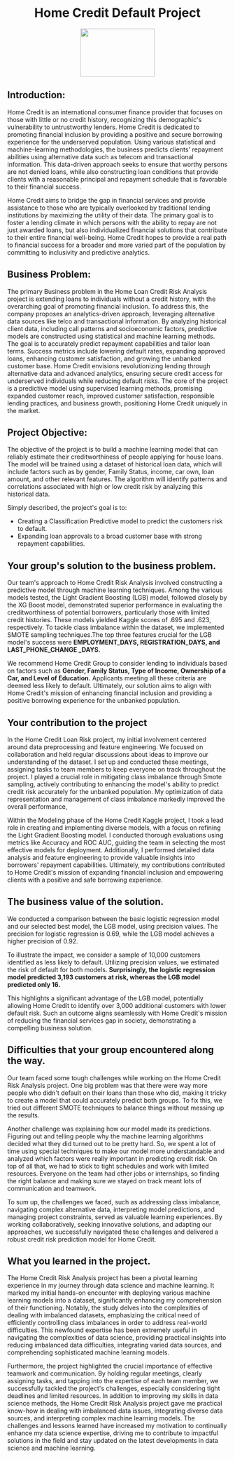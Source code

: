 <h1 align = "center" style = "font-weight : bold">
Home Credit Default Project
</h1>

<p align = "center">
   <img src ="https://thevideoink.com/wp-content/uploads/2022/05/short-term-loan-handing-out-scaled.jpg" width = "170" height="110">
</p>



## **Introduction:**

Home Credit is an international consumer finance provider that focuses on those with little or no credit history, recognizing this demographic's vulnerability to untrustworthy lenders. Home Credit is dedicated to promoting financial inclusion by providing a positive and secure borrowing experience for the underserved population. Using various statistical and machine-learning methodologies, the business predicts clients' repayment abilities using alternative data such as telecom and transactional information. This data-driven approach seeks to ensure that worthy persons are not denied loans, while also constructing loan conditions that provide clients with a reasonable principal and repayment schedule that is favorable to their financial success.

Home Credit aims to bridge the gap in financial services and provide assistance to those who are typically overlooked by traditional lending institutions by maximizing the utility of their data. The primary goal is to foster a lending climate in which persons with the ability to repay are not just awarded loans, but also individualized financial solutions that contribute to their entire financial well-being. Home Credit hopes to provide a real path to financial success for a broader and more varied part of the population by committing to inclusivity and predictive analytics.

## **Business Problem:**

The primary Business problem in the Home Loan Credit Risk Analysis project is extending loans to individuals without a credit history, with the overarching goal of promoting financial inclusion. To address this, the company proposes an analytics-driven approach, leveraging alternative data sources like telco and transactional information. By analyzing historical client data, including call patterns and socioeconomic factors, predictive models are constructed using statistical and machine learning methods. The goal is to accurately predict repayment capabilities and tailor loan terms. Success metrics include lowering default rates, expanding approved loans, enhancing customer satisfaction, and growing the unbanked customer base. Home Credit envisions revolutionizing lending through alternative data and advanced analytics, ensuring secure credit access for underserved individuals while reducing default risks. The core of the project is a predictive model using supervised learning methods, promising expanded customer reach, improved customer satisfaction, responsible lending practices, and business growth, positioning Home Credit uniquely in the market.

## **Project Objective:**

The objective of the project is to build a machine learning model that can reliably estimate their creditworthiness of people applying for house loans. The model will be trained using a dataset of historical loan data, which will include factors such as by gender, Family Status, income, car own, loan amount, and other relevant features. The algorithm will identify patterns and correlations associated with high or low credit risk by analyzing this historical data.

Simply described, the project's goal is to:

- Creating a Classification Predictive model to predict the customers risk to default.
- Expanding loan approvals to a broad customer base with strong repayment capabilities.

## **Your group's solution to the business problem.**

Our team's approach to Home Credit Risk Analysis involved constructing a predictive model through machine learning techniques. Among the various models tested, the Light Gradient Boosting (LGB) model, followed closely by the XG Boost model, demonstrated superior performance in evaluating the creditworthiness of potential borrowers, particularly those with limited credit histories. These models yielded Kaggle scores of .695 and .623, respectively. To tackle class imbalance within the dataset, we implemented SMOTE sampling techniques.The top three features crucial for the LGB model's success were **EMPLOYMENT\_DAYS, REGISTRATION\_DAYS, and LAST\_PHONE\_CHANGE \_DAYS.**

We recommend Home Credit Group to consider lending to individuals based on factors such as **Gender, Family Status, Type of Income, Ownership of a Car, and Level of Education.** Applicants meeting all these criteria are deemed less likely to default. Ultimately, our solution aims to align with Home Credit's mission of enhancing financial inclusion and providing a positive borrowing experience for the unbanked population.

## **Your contribution to the project**

In the Home Credit Loan Risk project, my initial involvement centered around data preprocessing and feature engineering. We focused on collaboration and held regular discussions about ideas to improve our understanding of the dataset. I set up and conducted these meetings, assigning tasks to team members to keep everyone on track throughout the project. I played a crucial role in mitigating class imbalance through Smote sampling, actively contributing to enhancing the model's ability to predict credit risk accurately for the unbanked population. My optimization of data representation and management of class imbalance markedly improved the overall performance,

Within the Modeling phase of the Home Credit Kaggle project, I took a lead role in creating and implementing diverse models, with a focus on refining the Light Gradient Boosting model. I conducted thorough evaluations using metrics like Accuracy and ROC AUC, guiding the team in selecting the most effective models for deployment. Additionally, I performed detailed data analysis and feature engineering to provide valuable insights into borrowers' repayment capabilities. Ultimately, my contributions contributed to Home Credit's mission of expanding financial inclusion and empowering clients with a positive and safe borrowing experience.

## **The business value of the solution.**

We conducted a comparison between the basic logistic regression model and our selected best model, the LGB model, using precision values. The precision for logistic regression is 0.69, while the LGB model achieves a higher precision of 0.92.

To illustrate the impact, we consider a sample of 10,000 customers identified as less likely to default. Utilizing precision values, we estimated the risk of default for both models. **Surprisingly, the logistic regression model predicted 3,193 customers at risk, whereas the LGB model predicted only 16.**

This highlights a significant advantage of the LGB model, potentially allowing Home Credit to identify over 3,000 additional customers with lower default risk. Such an outcome aligns seamlessly with Home Credit's mission of reducing the financial services gap in society, demonstrating a compelling business solution.

## **Difficulties that your group encountered along the way.**

Our team faced some tough challenges while working on the Home Credit Risk Analysis project. One big problem was that there were way more people who didn't default on their loans than those who did, making it tricky to create a model that could accurately predict both groups. To fix this, we tried out different SMOTE techniques to balance things without messing up the results.

Another challenge was explaining how our model made its predictions. Figuring out and telling people why the machine learning algorithms decided what they did turned out to be pretty hard. So, we spent a lot of time using special techniques to make our model more understandable and analyzed which factors were really important in predicting credit risk. On top of all that, we had to stick to tight schedules and work with limited resources. Everyone on the team had other jobs or internships, so finding the right balance and making sure we stayed on track meant lots of communication and teamwork.

To sum up, the challenges we faced, such as addressing class imbalance, navigating complex alternative data, interpreting model predictions, and managing project constraints, served as valuable learning experiences. By working collaboratively, seeking innovative solutions, and adapting our approaches, we successfully navigated these challenges and delivered a robust credit risk prediction model for Home Credit.

## **What you learned in the project.**

The Home Credit Risk Analysis project has been a pivotal learning experience in my journey through data science and machine learning. It marked my initial hands-on encounter with deploying various machine learning models into a dataset, significantly enhancing my comprehension of their functioning. Notably, the study delves into the complexities of dealing with imbalanced datasets, emphasizing the critical need of efficiently controlling class imbalances in order to address real-world difficulties. This newfound expertise has been extremely useful in navigating the complexities of data science, providing practical insights into reducing imbalanced data difficulties, integrating varied data sources, and comprehending sophisticated machine learning models.

Furthermore, the project highlighted the crucial importance of effective teamwork and communication. By holding regular meetings, clearly assigning tasks, and tapping into the expertise of each team member, we successfully tackled the project's challenges, especially considering tight deadlines and limited resources. In addition to improving my skills in data science methods, the Home Credit Risk Analysis project gave me practical know-how in dealing with imbalanced data issues, integrating diverse data sources, and interpreting complex machine learning models. The challenges and lessons learned have increased my motivation to continually enhance my data science expertise, driving me to contribute to impactful solutions in the field and stay updated on the latest developments in data science and machine learning.
